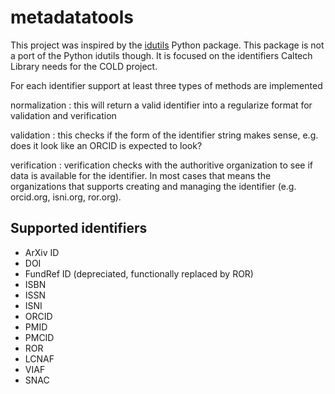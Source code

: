 
# metadatatools

This project was inspired by the [idutils](https://idutils.readthedocs.io/en/latest/) Python package.  This package is not a port of the Python idutils though. It is focused on the identifiers Caltech Library needs for the COLD project.

For each identifier support at least three types of methods are implemented

normalization
: this will return a valid identifier into a regularize format for validation and verification

validation
: this checks if the form of the identifier string makes sense, e.g. does it look like an ORCID is expected to look?

verification
: verification checks with the authoritive organization to see if data is available for the identifier. In most cases that means the organizations that supports creating and managing the identifier (e.g. orcid.org, isni.org, ror.org).

## Supported identifiers

- ArXiv ID
- DOI
- FundRef ID (depreciated, functionally replaced by ROR)
- ISBN
- ISSN
- ISNI
- ORCID
- PMID
- PMCID
- ROR
- LCNAF
- VIAF
- SNAC


